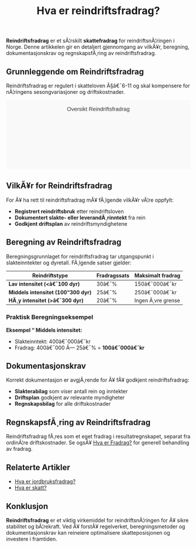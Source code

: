 ﻿---
title: "Hva er reindriftsfradrag?"
meta_title: "Hva er reindriftsfradrag?"
meta_description: '**Reindriftsfradrag** er et sÃ¦rskilt **skattefradrag** for reindriftsnÃ¦ringen i Norge. Denne artikkelen gir en detaljert gjennomgang av vilkÃ¥r, beregning, do...'
slug: hva-er-reindriftsfradrag
type: blog
layout: pages/single
---

**Reindriftsfradrag** er et sÃ¦rskilt **skattefradrag** for reindriftsnÃ¦ringen i Norge. Denne artikkelen gir en detaljert gjennomgang av vilkÃ¥r, beregning, dokumentasjonskrav og regnskapsfÃ¸ring av reindriftsfradrag.

## Grunnleggende om Reindriftsfradrag

Reindriftsfradrag er regulert i skatteloven Â§â€¯6-11 og skal kompensere for nÃ¦ringens sesongvariasjoner og driftskostnader.

![Reindriftsfradrag Oversikt](reindriftsfradrag-oversikt.svg)

## VilkÃ¥r for Reindriftsfradrag

For Ã¥ ha rett til reindriftsfradrag mÃ¥ fÃ¸lgende vilkÃ¥r vÃ¦re oppfylt:

* **Registrert reindriftsbruk** etter reindriftsloven
* **Dokumentert slakte- eller leverandÃ¸rinntekt** fra rein
* **Godkjent driftsplan** av reindriftsmyndighetene

## Beregning av Reindriftsfradrag

Beregningsgrunnlaget for reindriftsfradrag tar utgangspunkt i slakteinntekter og dyretall. FÃ¸lgende satser gjelder:

| Reindriftstype                       | Fradragssats | Maksimalt fradrag |
|--------------------------------------|--------------|-------------------|
| **Lav intensitet (<â€¯100 dyr)**       | 30â€¯%         | 150â€¯000â€¯kr        |
| **Middels intensitet (100“300 dyr)** | 25â€¯%         | 250â€¯000â€¯kr        |
| **HÃ¸y intensitet (>â€¯300 dyr)**       | 20â€¯%         | Ingen Ã¸vre grense |

### Praktisk Beregningseksempel

**Eksempel “ Middels intensitet:**  
- Slakteinntekt: 400â€¯000â€¯kr  
- Fradrag: 400â€¯000 Ã— 25â€¯% = **100â€¯000â€¯kr**

## Dokumentasjonskrav

Korrekt dokumentasjon er avgjÃ¸rende for Ã¥ fÃ¥ godkjent reindriftsfradrag:

* **Slakterabilag** som viser antall rein og inntekter
* **Driftsplan** godkjent av relevante myndigheter
* **Regnskapsbilag** for alle driftskostnader

## RegnskapsfÃ¸ring av Reindriftsfradrag

Reindriftsfradrag fÃ¸res som et eget fradrag i resultatregnskapet, separat fra ordinÃ¦re driftskostnader. Se ogsÃ¥ [Hva er Fradrag?](/blogs/regnskap/hva-er-fradrag "Hva er Fradrag i Regnskap? Komplett Guide til Skattefradrag og RegnskapsfÃ¸ring") for generell behandling av fradrag.

## Relaterte Artikler

* [Hva er jordbruksfradrag?](/blogs/regnskap/hva-er-jordbruksfradrag "Hva er Jordbruksfradrag? Komplett Guide til Landbruksfradrag og Skattefordeler")
* [Hva er skatt?](/blogs/regnskap/hva-er-skatt "Hva er Skatt? Komplett Guide til Skatteregler i Norge")

## Konklusjon

**Reindriftsfradrag** er et viktig virkemiddel for reindriftsnÃ¦ringen for Ã¥ sikre stabilitet og bÃ¦rekraft. Ved Ã¥ forstÃ¥ regelverket, beregningsmetoder og dokumentasjonskrav kan reineiere optimalisere skatteposisjonen og investere i framtiden.






